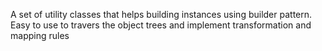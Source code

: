 A set of utility classes that helps building instances using builder pattern.
Easy to use to travers the object trees and implement transformation and mapping rules 